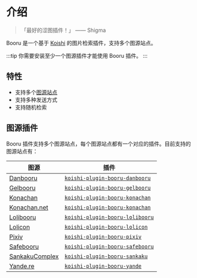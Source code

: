 # 介绍

> 「最好的涩图插件！」
>    —— Shigma

Booru 是一个基于 [Koishi](https://koishi.chat/) 的图片检索插件，支持多个图源站点。

:::tip
你需要安装至少一个图源插件才能使用 Booru 插件。
:::

## 特性

- 支持多个[图源站点](#图源插件)
- 支持多种发送方式
- 支持随机检索

## 图源插件

Booru 插件支持多个图源站点，每个图源站点都有一个对应的插件。目前支持的图源站点有：

| 图源 | 插件 |
| --- | --- |
| [Danbooru](https://danbooru.donmai.us/) | [`koishi-plugin-booru-danbooru`](./plugins/danbooru.md) |
| [Gelbooru](https://gelbooru.com/) | [`koishi-plugin-booru-gelbooru`](./plugins/gelbooru.md) |
| [Konachan](https://konachan.com/) | [`koishi-plugin-booru-konachan`](./plugins/konachan.md) |
| [Konachan.net](https://konachan.net/) | [`koishi-plugin-booru-konachan`](./plugins/konachan.md) |
| [Lolibooru](https://lolibooru.moe/) | [`koishi-plugin-booru-lolibooru`](./plugins/lolibooru.md) |
| [Lolicon](https://lolicon.app/) | [`koishi-plugin-booru-lolicon`](./plugins/lolicon.md) |
| [Pixiv](https://www.pixiv.net/) | [`koishi-plugin-booru-pixiv`](./plugins/pixiv.md) |
| [Safebooru](https://safebooru.org/) | [`koishi-plugin-booru-safebooru`](./plugins/safebooru.md) |
| [SankakuComplex](https://chan.sankakucomplex.com/) | [`koishi-plugin-booru-sankaku`](./plugins/sankaku.md) |
| [Yande.re](https://yande.re/) | [`koishi-plugin-booru-yande`](./plugins/yande.md) |
